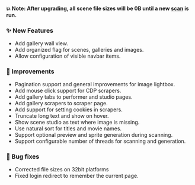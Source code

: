 #### 💥 Note: After upgrading, all scene file sizes will be 0B until a new [scan](/settings?tab=tasks) is run.

### ✨ New Features
* Add gallery wall view.
* Add organized flag for scenes, galleries and images.
* Allow configuration of visible navbar items.

### 🎨 Improvements
* Pagination support and general improvements for image lightbox.
* Add mouse click support for CDP scrapers.
* Add gallery tabs to performer and studio pages.
* Add gallery scrapers to scraper page.
* Add support for setting cookies in scrapers.
* Truncate long text and show on hover.
* Show scene studio as text where image is missing.
* Use natural sort for titles and movie names.
* Support optional preview and sprite generation during scanning.
* Support configurable number of threads for scanning and generation.

### 🐛 Bug fixes
* Corrected file sizes on 32bit platforms
* Fixed login redirect to remember the current page.
